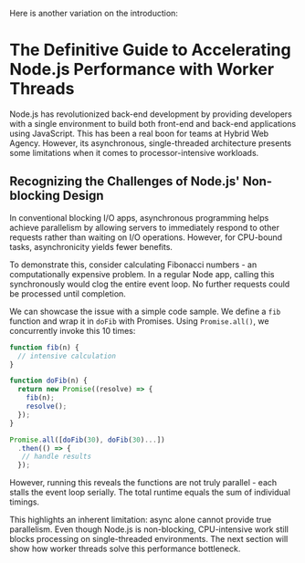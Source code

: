 Here is another variation on the introduction:

# The Definitive Guide to Accelerating Node.js Performance with Worker Threads

Node.js has revolutionized back-end development by providing developers with a single environment to build both front-end and back-end applications using JavaScript. This has been a real boon for teams at Hybrid Web Agency. However, its asynchronous, single-threaded architecture presents some limitations when it comes to processor-intensive workloads.

## Recognizing the Challenges of Node.js' Non-blocking Design

In conventional blocking I/O apps, asynchronous programming helps achieve parallelism by allowing servers to immediately respond to other requests rather than waiting on I/O operations. However, for CPU-bound tasks, asynchronicity yields fewer benefits.

To demonstrate this, consider calculating Fibonacci numbers - an computationally expensive problem. In a regular Node app, calling this synchronously would clog the entire event loop. No further requests could be processed until completion. 

We can showcase the issue with a simple code sample. We define a `fib` function and wrap it in `doFib` with Promises. Using `Promise.all()`, we concurrently invoke this 10 times:

```js
function fib(n) {
  // intensive calculation
}

function doFib(n) {
  return new Promise((resolve) => {
    fib(n); 
    resolve();
  });
}

Promise.all([doFib(30), doFib(30)...])
  .then(() => {
   // handle results
  });
```

However, running this reveals the functions are not truly parallel - each stalls the event loop serially. The total runtime equals the sum of individual timings.

This highlights an inherent limitation: async alone cannot provide true parallelism. Even though Node.js is non-blocking, CPU-intensive work still blocks processing on single-threaded environments. The next section will show how worker threads solve this performance bottleneck.
